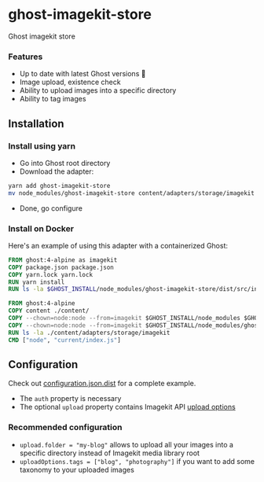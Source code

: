# ghost-imagekit-store
Ghost imagekit store

### Features

- Up to date with latest Ghost versions :rocket:
- Image upload, existence check
- Ability to upload images into a specific directory
- Ability to tag images

## Installation

### Install using yarn

- Go into Ghost root directory
- Download the adapter:

```bash
yarn add ghost-imagekit-store
mv node_modules/ghost-imagekit-store content/adapters/storage/imagekit
```

- Done, go configure

### Install on Docker

Here's an example of using this adapter with a containerized Ghost:

```Dockerfile
FROM ghost:4-alpine as imagekit
COPY package.json package.json
COPY yarn.lock yarn.lock
RUN yarn install
RUN ls -la $GHOST_INSTALL/node_modules/ghost-imagekit-store/dist/src/index.js

FROM ghost:4-alpine
COPY content ./content/
COPY --chown=node:node --from=imagekit $GHOST_INSTALL/node_modules $GHOST_INSTALL/node_modules
COPY --chown=node:node --from=imagekit $GHOST_INSTALL/node_modules/ghost-imagekit-store/dist/src/index.js $GHOST_INSTALL/content/adapters/storage/imagekit/index.js
RUN ls -la ./content/adapters/storage/imagekit
CMD ["node", "current/index.js"]
```
## Configuration
Check out [configuration.json.dist](configuration.json.dist) for a complete example.
- The `auth` property is necessary
- The optional `upload` property contains Imagekit API [upload options](https://docs.imagekit.io/api-reference/upload-file-api)
### Recommended configuration

- `upload.folder = "my-blog"` allows to upload all your images into a specific directory instead of Imagekit media library root
- `uploadOptions.tags = ["blog", "photography"]` if you want to add some taxonomy to your uploaded images
